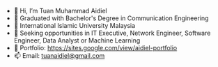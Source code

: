 - 👋 Hi, I’m Tuan Muhammad Aidiel
- 🌱 Graduated with Bachelor's Degree in Communication Engineering
- 💞️ International Islamic University Malaysia
- 🌱 Seeking opportunities in IT Executive, Network Engineer, Software Engineer, Data Analyst or Machine Learning
- 💞️ Portfolio: https://sites.google.com/view/aidiel-portfolio
- 📫 Email: tuanaidiel@gmail.com

<!---
tuanaidiel/tuanaidiel is a ✨ special ✨ repository because its `README.md` (this file) appears on your GitHub profile.
You can click the Preview link to take a look at your changes.
--->
